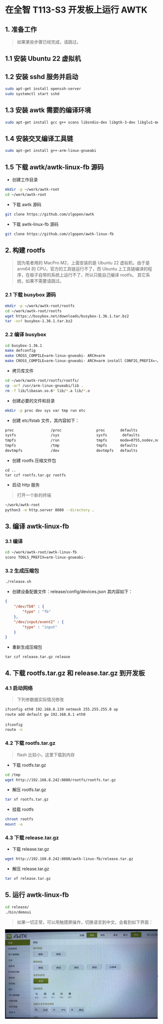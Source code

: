 # 在全智 T113-S3 开发板上运行 AWTK

## 1. 准备工作 

> 如果某些步骤已经完成，请跳过。

## 1.1 安装 Ubuntu 22 虚拟机

## 1.2 安装 sshd 服务并启动

```bash
sudo apt-get install openssh-server
sudo systemctl start sshd
```

## 1.3 安装 awtk 需要的编译环境

```bash
sudo apt-get install gcc g++ scons libsndio-dev libgtk-3-dev libglu1-mesa libglu1-mesa-dev libgl1-mesa-glx libgl1-mesa-dev libasound2-dev libibus-1.0-dev fcitx-libs-dev git vim clang-format libharfbuzz-dev nodejs libreadline-dev
```

## 1.4 安装交叉编译工具链

```bash
sudo apt-get install g++-arm-linux-gnueabi
```

## 1.5 下载 awtk/awtk-linux-fb 源码

* 创建工作目录
  
```bash
mkdir -p ~/work/awtk-root
cd ~/work/awtk-root
```

* 下载 awtk 源码
  
```bash
git clone https://github.com/zlgopen/awtk
```

* 下载 awtk-linux-fb 源码
  
```bash
git clone https://github.com/zlgopen/awtk-linux-fb
``` 

## 2. 构建 rootfs

> 因为笔者用的 MacPro M2，上面安装的是 Ubuntu 22 虚拟机，由于是 arm64 的 CPU，官方的工具链运行不了，而 Ubuntu 上工具链编译的程序，在板子自带的系统上运行不了，所以只能自己编译 rootfs。
> 其它系统，如果不需要请跳过。

### 2.1 下载 busybox 源码

```bash
mkdir -p ~/work/awtk-root/rootfs
cd ~/work/awtk-root/rootfs
wget https://busybox.net/downloads/busybox-1.36.1.tar.bz2
tar -xvf busybox-1.36.1.tar.bz2
```

### 2.2 编译 busybox

```bash
cd busybox-1.36.1
make defconfig
make CROSS_COMPILE=arm-linux-gnueabi- ARCH=arm
make CROSS_COMPILE=arm-linux-gnueabi- ARCH=arm install CONFIG_PREFIX=~/work/awtk-root/rootfs/rootfs
```

* 拷贝库文件
  
```bash
cd ~/work/awtk-root/rootfs/rootfs/
cp -arf /usr/arm-linux-gnueabi/lib .
rm -f lib/libasan.so.6* lib/*.a lib/*.o
```

* 创建必要的文件和目录

```bash
mkdir -p proc dev sys var tmp run etc
```

* 创建 etc/fstab 文件，其内容如下：

```bash
proc                 /proc                proc       defaults              0  0
sysfs                /sys                 sysfs       defaults             0   0
tmpfs                /run                 tmpfs      mode=0755,nodev,nosuid,strictatime 0  0
tmpfs                /tmp                 tmpfs      defaults              0  0
devtmpfs             /dev                 devtmpfs   defaults              0  0
```

* 创建 rootfs 压缩文件包

```
cd ..
tar czf rootfs.tar.gz rootfs
```

* 启动 http 服务

> 打开一个新的终端

```bash
~/work/awtk-root
python3 -m http.server 8080 --directory .
```


## 3. 编译 awtk-linux-fb

### 3.1 编译
  
```bash
cd ~/work/awtk-root/awtk-linux-fb
scons TOOLS_PREFIX=arm-linux-gnueabi-
```

### 3.2 生成压缩包
  
```bash
./release.sh
```

* 创建设备配置文件：release/config/devices.json 其内容如下：
  
```json
{
    "/dev/fb0" : { 
        "type" : "fb"
    },  
    "/dev/input/event2" : { 
        "type" : "input"
    }   
}
```

* 重新生成压缩包

```
tar czf release.tar.gz release
```

## 4. 下载 rootfs.tar.gz 和 release.tar.gz 到开发板

### 4.1 启动网络

> 下列参数据实际情况修改

```bash
ifconfig eth0 192.168.8.139 netmask 255.255.255.0 up
route add default gw 192.168.8.1 eth0

ifconfig
route -n
```

### 4.2 下载 rootfs.tar.gz

> flash 比较小，这里下载到内存

* 下载 rootfs.tar.gz
  
```bash
cd /tmp
wget http://192.168.8.242:8080/rootfs/rootfs.tar.gz
```

* 解压 rootfs.tar.gz
  
```bash
tar xf rootfs.tar.gz
```

* 挂载 rootfs
  
```bash
chroot rootfs
mount -a
```

### 4.3 下载 release.tar.gz

* 下载 release.tar.gz
  
```bash
wget http://192.168.8.242:8080/awtk-linux-fb/release.tar.gz
```

* 解压 release.tar.gz
  
```bash
tar xf release.tar.gz
```

## 5. 运行 awtk-linux-fb

```bash
cd release/
./bin/demoui 
```

> 如果一切正常，可以用触摸屏操作，切换语言到中文，会看到如下界面：

![](images/t113-s3.png)

